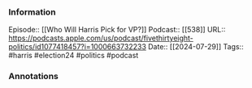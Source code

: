 ### Information

Episode:: [[Who Will Harris Pick for VP?]]
Podcast:: [[538]]
URL:: https://podcasts.apple.com/us/podcast/fivethirtyeight-politics/id1077418457?i=1000663732233
Date:: [[2024-07-29]]
Tags:: #harris #election24 #politics
#podcast


### Annotations

